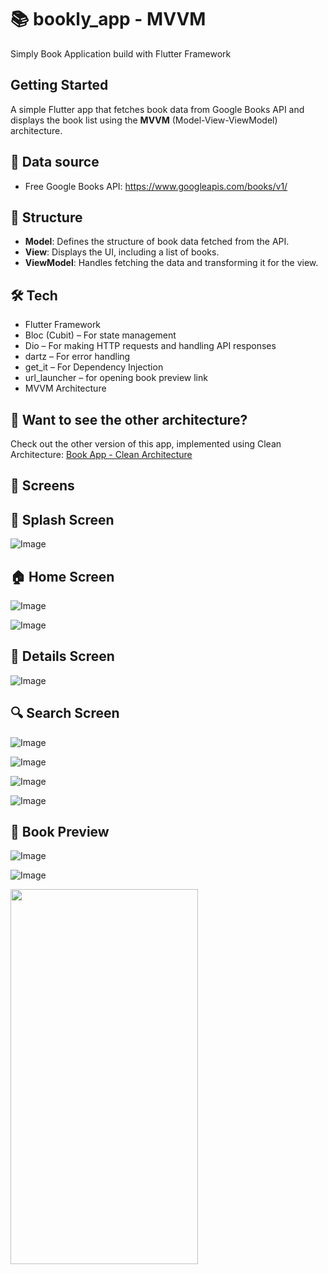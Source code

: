 # 📚 bookly_app - MVVM

Simply Book Application build with Flutter Framework

## Getting Started

A simple Flutter app that fetches book data from Google Books API and displays the book list using the **MVVM** (Model-View-ViewModel) architecture.

## 📌 Data source

- Free Google Books API: https://www.googleapis.com/books/v1/

## 📂 Structure

- **Model**: Defines the structure of book data fetched from the API.
- **View**: Displays the UI, including a list of books.
- **ViewModel**: Handles fetching the data and transforming it for the view.

## 🛠️ Tech

- Flutter Framework
- Bloc (Cubit) – For state management
- Dio – For making HTTP requests and handling API responses
- dartz – For error handling
- get_it – For Dependency Injection
- url_launcher – for opening book preview link
- MVVM Architecture

## 🔄 Want to see the other architecture?

Check out the other version of this app, implemented using Clean Architecture: [Book App - Clean Architecture](https://github.com/Kerolos4555/book-app-clean-arch.git)

## 📱 Screens

## 🚀 Splash Screen

![Image](https://github.com/user-attachments/assets/44e0af44-bc15-455b-a8b6-2ac181da0909)

## 🏠 Home Screen

![Image](https://github.com/user-attachments/assets/ee2316e6-7106-405d-be9e-854566b6f871)

![Image](https://github.com/user-attachments/assets/fd005786-655a-424a-9f0f-b54d5484b74d)

## 📄 Details Screen

![Image](https://github.com/user-attachments/assets/570c02ca-c2d7-4354-b9d8-7e01e6623242)

## 🔍 Search Screen

![Image](https://github.com/user-attachments/assets/da3e82ef-0ae5-490a-acae-bd471d698171)

![Image](https://github.com/user-attachments/assets/d6e44580-4d6f-451b-965a-feb0dbab5956)

![Image](https://github.com/user-attachments/assets/18e1b43c-cc2f-4ed6-97d1-52179c80d6d6)

![Image](https://github.com/user-attachments/assets/d20fa249-c8ed-4aae-9ebc-613499790a5b)

## 🔗 Book Preview

![Image](https://github.com/user-attachments/assets/233a2213-1c91-43a2-a1e0-311e70c04fa9)

![Image](https://github.com/user-attachments/assets/df6c8ba2-4613-4029-9ebd-83a550636fe6)


<img src="https://github.com/user-attachments/assets/233a2213-1c91-43a2-a1e0-311e70c04fa9" width="300" height="600" />
